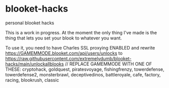# blooket-hacks
personal blooket hacks


This is a work in progress.
At the moment the only thing I've made is the thing that lets you set your blook to whatever you want.

To use it, you need to have Charles SSL proxying ENABLED and rewrite https://GAMEMMODE.blooket.com/api/users/unlocks to https://raw.githubusercontent.com/extremelydumb/blooket-hacks/main/unlockallblooks
// REPLACE GAMEMMODE WITH ONE OF THESE: cryptohack, goldquest, piratesvoyage, fishingfrenzy, towerdefense, towerdefense2, monsterbrawl, deceptivedinos, battleroyale, cafe, factory, racing, blookrush, classic
